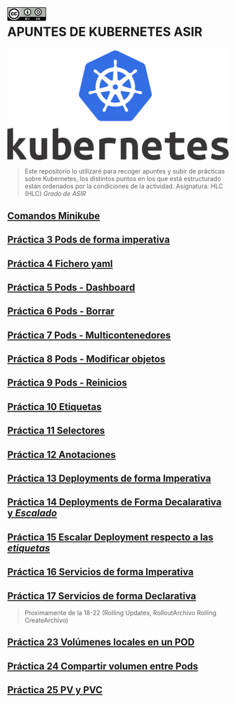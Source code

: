 <img src="./imagenes/MI-LICENCIA88x31.png" style="float: left; margin-right: 10px;" />

# APUNTES DE KUBERNETES ASIR

![Logo](./imagenes/Kubernetes_Logo.png)

>Este repositorio lo utilizaré para recoger apuntes y subir de prácticas sobre Kubernetes, los distintos puntos en los que está estructurado están ordenados por la condiciones de la actividad. Asignatura: HLC (HLC) *Grado de ASIR*

## [Comandos Minikube](practicas/comandosMinikube.md)
## [Práctica 3 Pods de forma imperativa](practicas/practica03)
## [Práctica 4 Fichero yaml](practicas/practica04/)
## [Práctica 5 Pods - Dashboard](practicas/practica05/)
## [Práctica 6 Pods - Borrar](practicas/practica06/)
## [Práctica 7 Pods - Multicontenedores](practicas/practica07)
## [Práctica 8 Pods - Modificar objetos](practicas/practica08/)
## [Práctica 9 Pods - Reinicios](practicas/practica09/)
## [Práctica 10 Etiquetas](practicas/practica10/)
## [Práctica 11 Selectores](practicas/practica11/)
## [Práctica 12 Anotaciones](practicas/practica12/)
## [Práctica 13 Deployments de forma Imperativa](practicas/practica13/)
## [Práctica 14 Deployments de Forma Decalarativa y *Escalado*](practicas/practica14/)
## [Práctica 15 Escalar Deployment respecto a las *etiquetas*](practicas/practica15/)
## [Práctica 16 Servicios de forma Imperativa](practicas/practica16/)
## [Práctica 17 Servicios de forma Declarativa](practicas/practica17/)
> Proximamente de la 18-22 (Rolling Updates, RolloutArchivo Rolling CreateArchivo)
## [Práctica 23 Volúmenes locales en un POD](practicas/practica23/)
## [Práctica 24 Compartir volumen entre Pods](practicas/practica24/)
## [Práctica 25 PV y PVC](practicas/practica25/)